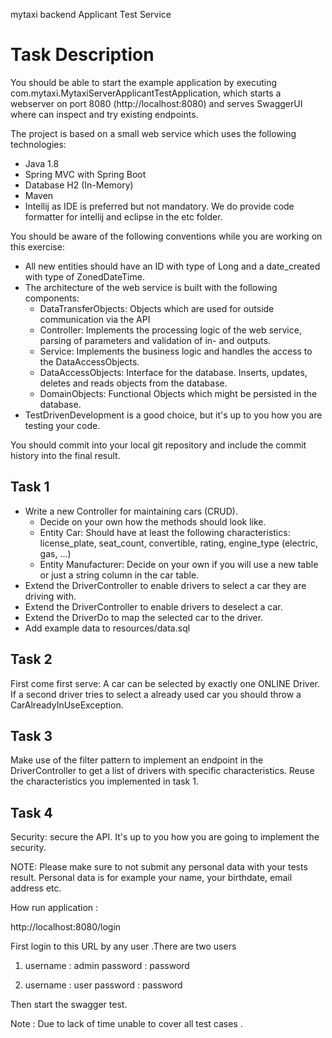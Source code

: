 mytaxi backend Applicant Test Service

# Task Description
You should be able to start the example application by executing com.mytaxi.MytaxiServerApplicantTestApplication, which starts a webserver on port 8080 (http://localhost:8080) and serves SwaggerUI where can inspect and try existing endpoints.

The project is based on a small web service which uses the following technologies:

* Java 1.8
* Spring MVC with Spring Boot
* Database H2 (In-Memory)
* Maven
* Intellij as IDE is preferred but not mandatory. We do provide code formatter for intellij and eclipse in the etc folder.


You should be aware of the following conventions while you are working on this exercise:

 * All new entities should have an ID with type of Long and a date_created with type of ZonedDateTime.
 * The architecture of the web service is built with the following components:
 	* DataTransferObjects: Objects which are used for outside communication via the API
   * Controller: Implements the processing logic of the web service, parsing of parameters and validation of in- and outputs.
   * Service: Implements the business logic and handles the access to the DataAccessObjects.
   * DataAccessObjects: Interface for the database. Inserts, updates, deletes and reads objects from the database.
   * DomainObjects: Functional Objects which might be persisted in the database.
 * TestDrivenDevelopment is a good choice, but it's up to you how you are testing your code.

You should commit into your local git repository and include the commit history into the final result.

## Task 1
 * Write a new Controller for maintaining cars (CRUD).
   * Decide on your own how the methods should look like.
   * Entity Car: Should have at least the following characteristics: license_plate, seat_count, convertible, rating, engine_type (electric, gas, ...)
   * Entity Manufacturer: Decide on your own if you will use a new table or just a string column in the car table.
 * Extend the DriverController to enable drivers to select a car they are driving with.
 * Extend the DriverController to enable drivers to deselect a car.
 * Extend the DriverDo to map the selected car to the driver.
 * Add example data to resources/data.sql
 
## Task 2
First come first serve: A car can be selected by exactly one ONLINE Driver. If a second driver tries to select a already used car you should throw a CarAlreadyInUseException.

## Task 3
Make use of the filter pattern to implement an endpoint in the DriverController to get a list of drivers with specific characteristics. Reuse the characteristics you implemented in task 1.

## Task 4
Security: secure the API. It's up to you how you are going to implement the security.


NOTE:
Please make sure to not submit any personal data with your tests result. Personal data is for example your name, your birthdate, email address etc.




How run application :

http://localhost:8080/login 

First login to this URL by any user .There are two users 
1. username : admin
   password : password 
   
2. username : user
   password : password 
   
Then start the swagger test.


Note : Due to lack of time unable to cover all test cases .   



